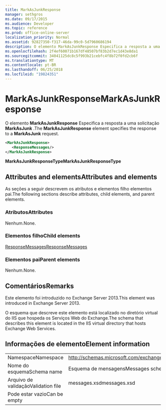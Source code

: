 ```yaml
---
title: MarkAsJunkResponse
manager: sethgros
ms.date: 09/17/2015
ms.audience: Developer
ms.topic: reference
ms.prod: office-online-server
localization_priority: Normal
ms.assetid: 92827350-f317-46da-99c0-5d7960686194
description: O elemento MarkAsJunkResponse Especifica a resposta a uma solicitação MarkAsJunk.
ms.openlocfilehash: 2f4ef60071b167df48507bf83b2d7ec1d43e8da1
ms.sourcegitcommit: 34041125dc8c5f993b21cebfc4f8b72f0fd2cb6f
ms.translationtype: MT
ms.contentlocale: pt-BR
ms.lasthandoff: 06/25/2018
ms.locfileid: "19824351"
---
```

# <a name="markasjunkresponse"></a><span data-ttu-id="d1868-103">MarkAsJunkResponse</span><span class="sxs-lookup"><span data-stu-id="d1868-103">MarkAsJunkResponse</span></span>

<span data-ttu-id="d1868-104">O elemento **MarkAsJunkResponse** Especifica a resposta a uma solicitação **MarkAsJunk** .</span><span class="sxs-lookup"><span data-stu-id="d1868-104">The **MarkAsJunkResponse** element specifies the response to a **MarkAsJunk** request.</span></span> 
  
```XML
<MarkAsJunkResponse>
   <ResponseMessages/>
</MarkAsJunkResponse>
```

 <span data-ttu-id="d1868-105">**MarkAsJunkResponseType**</span><span class="sxs-lookup"><span data-stu-id="d1868-105">**MarkAsJunkResponseType**</span></span>
## <a name="attributes-and-elements"></a><span data-ttu-id="d1868-106">Attributes and elements</span><span class="sxs-lookup"><span data-stu-id="d1868-106">Attributes and elements</span></span>

<span data-ttu-id="d1868-107">As seções a seguir descrevem os atributos e elementos filho elementos pai.</span><span class="sxs-lookup"><span data-stu-id="d1868-107">The following sections describe attributes, child elements, and parent elements.</span></span>
  
### <a name="attributes"></a><span data-ttu-id="d1868-108">Atributos</span><span class="sxs-lookup"><span data-stu-id="d1868-108">Attributes</span></span>

<span data-ttu-id="d1868-109">Nenhum.</span><span class="sxs-lookup"><span data-stu-id="d1868-109">None.</span></span>
  
### <a name="child-elements"></a><span data-ttu-id="d1868-110">Elementos filho</span><span class="sxs-lookup"><span data-stu-id="d1868-110">Child elements</span></span>

[<span data-ttu-id="d1868-111">ResponseMessages</span><span class="sxs-lookup"><span data-stu-id="d1868-111">ResponseMessages</span></span>](responsemessages.md)
  
### <a name="parent-elements"></a><span data-ttu-id="d1868-112">Elementos pai</span><span class="sxs-lookup"><span data-stu-id="d1868-112">Parent elements</span></span>

<span data-ttu-id="d1868-113">Nenhum.</span><span class="sxs-lookup"><span data-stu-id="d1868-113">None.</span></span>
  
## <a name="remarks"></a><span data-ttu-id="d1868-114">Comentários</span><span class="sxs-lookup"><span data-stu-id="d1868-114">Remarks</span></span>

<span data-ttu-id="d1868-115">Este elemento foi introduzido no Exchange Server 2013.</span><span class="sxs-lookup"><span data-stu-id="d1868-115">This element was introduced in Exchange Server 2013.</span></span>
  
<span data-ttu-id="d1868-116">O esquema que descreve este elemento está localizado no diretório virtual do IIS que hospeda os Serviços Web do Exchange.</span><span class="sxs-lookup"><span data-stu-id="d1868-116">The schema that describes this element is located in the IIS virtual directory that hosts Exchange Web Services.</span></span>
  
## <a name="element-information"></a><span data-ttu-id="d1868-117">Informações de elemento</span><span class="sxs-lookup"><span data-stu-id="d1868-117">Element information</span></span>

|||
|:-----|:-----|
|<span data-ttu-id="d1868-118">Namespace</span><span class="sxs-lookup"><span data-stu-id="d1868-118">Namespace</span></span>  <br/> |http://schemas.microsoft.com/exchange/services/2006/messages  <br/> |
|<span data-ttu-id="d1868-119">Nome do esquema</span><span class="sxs-lookup"><span data-stu-id="d1868-119">Schema name</span></span>  <br/> |<span data-ttu-id="d1868-120">Esquema de mensagens</span><span class="sxs-lookup"><span data-stu-id="d1868-120">Messages schema</span></span>  <br/> |
|<span data-ttu-id="d1868-121">Arquivo de validação</span><span class="sxs-lookup"><span data-stu-id="d1868-121">Validation file</span></span>  <br/> |<span data-ttu-id="d1868-122">messages.xsd</span><span class="sxs-lookup"><span data-stu-id="d1868-122">messages.xsd</span></span>  <br/> |
|<span data-ttu-id="d1868-123">Pode estar vazio</span><span class="sxs-lookup"><span data-stu-id="d1868-123">Can be empty</span></span>  <br/> ||
   

